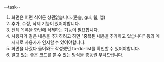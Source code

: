--task--
1. 화면은 어떤 식이든 상관없습니다.(콘솔, gui, 웹, 앱)
2. 추가, 수정, 삭제 기능이 있어야합니다.
3. 전체 목록을 한번에 삭제하는 기능이 필요합니다. 
4. 사용자가 같은 내용을 추가하려고 하면 "중복된 내용을 추가하고 있습니다" 등의 메시지로 사용자가 인지할 수 있어야합니다.
5. 화면을 나갔다 들어와도 작성했던 to-do-list를 확인할 수 있어야합니다.
6. 알고 있는 좋은 코드를 짤 수 있는 방식을 총동원 부탁드립니다.
